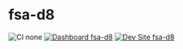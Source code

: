 # fsa-d8

![CI none](https://img.shields.io/badge/ci-none-orange.svg)
[![Dashboard fsa-d8](https://img.shields.io/badge/dashboard-fsa_d8-yellow.svg)](https://dashboard.pantheon.io/sites/c6159235-cd64-4989-88dd-3e5a4217b300#dev/code)
[![Dev Site fsa-d8](https://img.shields.io/badge/site-fsa_d8-blue.svg)](http://dev-fsa-d8.pantheonsite.io/)